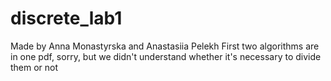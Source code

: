 # discrete_lab1

Made by Anna Monastyrska and Anastasiia Pelekh
First two algorithms are in one pdf, sorry, but we didn't understand whether it's necessary to divide them or not
